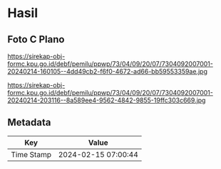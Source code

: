 # Hasil

## Foto C Plano

https://sirekap-obj-formc.kpu.go.id/debf/pemilu/ppwp/73/04/09/20/07/7304092007001-20240214-160105--4dd49cb2-f6f0-4672-ad66-bb59553359ae.jpg

https://sirekap-obj-formc.kpu.go.id/debf/pemilu/ppwp/73/04/09/20/07/7304092007001-20240214-203116--8a589ee4-9562-4842-9855-19ffc303c669.jpg


## Metadata

| Key        | Value               |
| ---------- | ------------------- |
| Time Stamp | 2024-02-15 07:00:44 |



